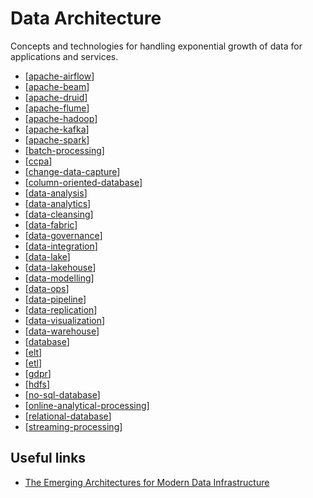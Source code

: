 # Data Architecture

Concepts and technologies for handling exponential growth of data for applications and services.

- [[apache-airflow]]
- [[apache-beam]]
- [[apache-druid]]
- [[apache-flume]]
- [[apache-hadoop]]
- [[apache-kafka]]
- [[apache-spark]]
- [[batch-processing]]
- [[ccpa]]
- [[change-data-capture]]
- [[column-oriented-database]]
- [[data-analysis]]
- [[data-analytics]]
- [[data-cleansing]]
- [[data-fabric]]
- [[data-governance]]
- [[data-integration]]
- [[data-lake]]
- [[data-lakehouse]]
- [[data-modelling]]
- [[data-ops]]
- [[data-pipeline]]
- [[data-replication]]
- [[data-visualization]]
- [[data-warehouse]]
- [[database]]
- [[elt]]
- [[etl]]
- [[gdpr]]
- [[hdfs]]
- [[no-sql-database]]
- [[online-analytical-processing]]
- [[relational-database]]
- [[streaming-processing]]

## Useful links

- [The Emerging Architectures for Modern Data Infrastructure](https://a16z.com/2020/10/15/the-emerging-architectures-for-modern-data-infrastructure/)

[//begin]: # "Autogenerated link references for markdown compatibility"
[apache-airflow]: data-architecture/apache-airflow "Apache Airflow"
[apache-beam]: data-architecture/apache-beam "Apache Beam"
[apache-druid]: data-architecture/apache-druid "Apache Druid"
[apache-flume]: data-architecture/apache-flume "Apache Flume"
[apache-hadoop]: data-architecture/apache-hadoop "Apache Hadoop"
[apache-kafka]: data-architecture/apache-kafka "Apache Kafka"
[apache-spark]: data-architecture/apache-spark "Apache Spark"
[batch-processing]: data-architecture/batch-processing "Batch Processing"
[ccpa]: data-architecture/ccpa "California Consumer Privacy Act (CCPA)"
[change-data-capture]: data-architecture/change-data-capture "Change Data Capture"
[column-oriented-database]: data-architecture/column-oriented-database "Column Oriented Database"
[data-analysis]: data-architecture/data-analysis "Data Analysis"
[data-analytics]: data-architecture/data-analytics "Data Analytics"
[data-cleansing]: data-architecture/data-cleansing "Data Cleansing"
[data-fabric]: data-architecture/data-fabric "Data Fabric"
[data-governance]: data-architecture/data-governance "Data Governance"
[data-integration]: data-architecture/data-integration "Data Integration"
[data-lake]: data-architecture/data-lake "Data Lake"
[data-lakehouse]: data-architecture/data-lakehouse "Data Lakehouse"
[data-modelling]: data-architecture/data-modelling "Data Modelling"
[data-ops]: data-architecture/data-ops "DataOps"
[data-pipeline]: data-architecture/data-pipeline "Data Pipeline"
[data-replication]: data-architecture/data-replication "Data Replication"
[data-visualization]: data-architecture/data-visualization "Data Visualization"
[data-warehouse]: data-architecture/data-warehouse "Data Warehouse"
[database]: data-architecture/database "Database"
[elt]: data-architecture/elt "Extract, Load & Transform (ELT)"
[etl]: data-architecture/etl "Extract, Transform & Load (ETL)"
[gdpr]: data-architecture/gdpr "General Data Protection Regulation (GDPR)"
[hdfs]: data-architecture/hdfs "Hadoop Distributed File System (HDFS)"
[no-sql-database]: data-architecture/no-sql-database "NoSQL Database"
[online-analytical-processing]: data-architecture/online-analytical-processing "Online Analytical Processing"
[relational-database]: data-architecture/relational-database "Relational Database"
[streaming-processing]: data-architecture/streaming-processing "Streaming Processing"
[//end]: # "Autogenerated link references"
